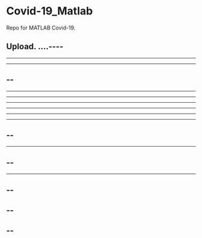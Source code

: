 # Covid-19_Matlab

Repo for MATLAB Covid-19.

Upload.
....----
----
----------
----------
--
----
--------
-------
-------
----------
----
-----
--
--
----
--
--
----
--
--
--
--
--
--
